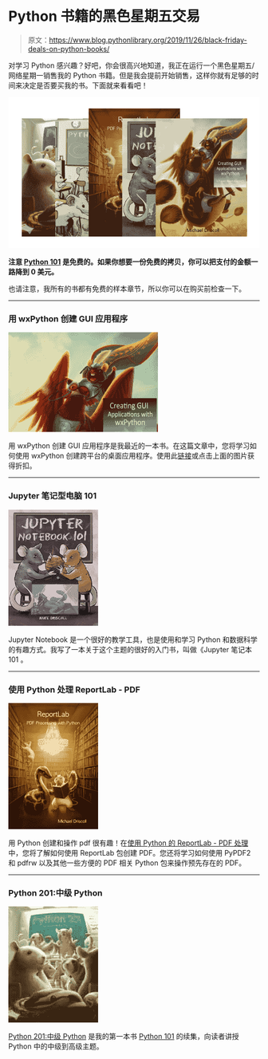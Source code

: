 # Python 书籍的黑色星期五交易

> 原文：<https://www.blog.pythonlibrary.org/2019/11/26/black-friday-deals-on-python-books/>

对学习 Python 感兴趣？好吧，你会很高兴地知道，我正在运行一个黑色星期五/网络星期一销售我的 Python 书籍。但是我会提前开始销售，这样你就有足够的时间来决定是否要买我的书。下面就来看看吧！

![All My Python Books](img/6e471600b640dac4b1e6170877ae1e62.png)

**注意 [Python 101](https://leanpub.com/python_101) 是免费的。如果你想要一份免费的拷贝，你可以把支付的金额一路降到 0 美元。**

也请注意，我所有的书都有免费的样本章节，所以你可以在购买前检查一下。

* * *

### 用 wxPython 创建 GUI 应用程序

[![](img/ff4cacf4d5b336d08775e038c4916b7c.png)](http://leanpub.com/creatingapplicationswithwxpython/c/winter19)

用 wxPython 创建 GUI 应用程序是我最近的一本书。在这篇文章中，您将学习如何使用 wxPython 创建跨平台的桌面应用程序。使用此[链接](http://leanpub.com/creatingapplicationswithwxpython/c/winter19)或点击上面的图片获得折扣。

* * *

### Jupyter 笔记型电脑 101

[![](img/ebd7fa5c4b7408fdd4876e3df233704b.png)](https://leanpub.com/jupyternotebook101/c/winter19)

Jupyter Notebook 是一个很好的教学工具，也是使用和学习 Python 和数据科学的有趣方式。我写了一本关于这个主题的很好的入门书，叫做《Jupyter 笔记本 101 。

* * *

### 使用 Python 处理 ReportLab - PDF

[![](img/6381b370238bf66046df003df95c409b.png)](http://leanpub.com/reportlab/c/winter19)

用 Python 创建和操作 pdf 很有趣！在[使用 Python 的 ReportLab - PDF 处理](http://leanpub.com/reportlab/c/winter19)中，您将了解如何使用 ReportLab 包创建 PDF。您还将学习如何使用 PyPDF2 和 pdfrw 以及其他一些方便的 PDF 相关 Python 包来操作预先存在的 PDF。

* * *

### Python 201:中级 Python

[![Python 201: Intermediate Python](img/d8e828fa9a20114ec0f05db3936630aa.png)](http://leanpub.com/python201/c/winter19)

[Python 201:中级 Python](http://leanpub.com/python201/c/winter19) 是我的第一本书 [Python 101](https://python101.pythonlibrary.org/) 的续集，向读者讲授 Python 中的中级到高级主题。